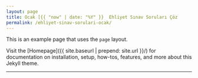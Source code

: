 ```yaml
---
layout: page
title: Ocak [{{ "now" | date: "%Y" }}  Ehliyet Sınav Soruları Çöz
permalink: /ehliyet-sinav-sorulari-ocak/
---
```


This is an example page that uses the `page` layout.

Visit the [Homepage]({{ site.baseurl | prepend: site.url }}/) for documentation on installation, setup, how-tos, features, and more about this Jekyll theme.

---

